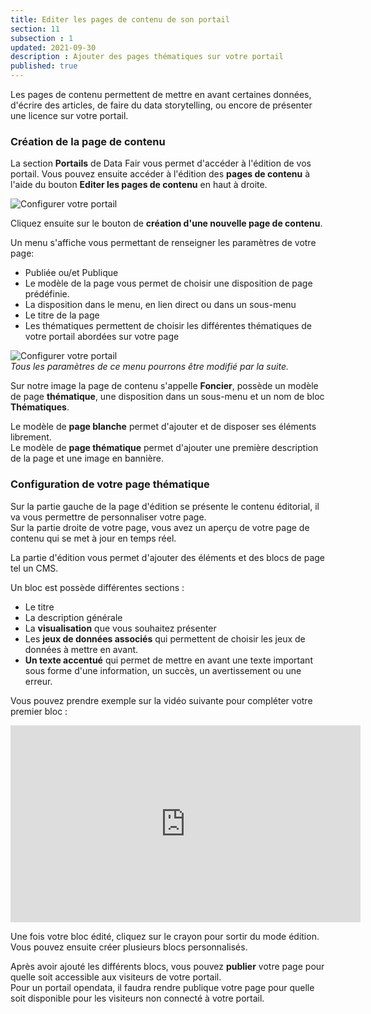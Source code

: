 ```yaml
---
title: Editer les pages de contenu de son portail
section: 11
subsection : 1
updated: 2021-09-30
description : Ajouter des pages thématiques sur votre portail
published: true
---
```


Les pages de contenu permettent de mettre en avant certaines données, d'écrire des articles, de faire du data storytelling, ou encore de présenter une licence sur votre portail.

### Création de la page de contenu

La section **Portails** de Data Fair vous permet d'accéder à l'édition de vos portail. Vous pouvez ensuite accéder à l'édition des **pages de contenu** à l'aide du bouton **Editer les pages de contenu** en haut à droite.

![Configurer votre portail](./images/user-guide-backoffice/page-contenu-1.jpg)

Cliquez ensuite sur le bouton de **création d'une nouvelle page de contenu**.

Un menu s'affiche vous permettant de renseigner les paramètres de votre page:

* Publiée ou/et Publique
* Le modèle de la page vous permet de choisir une disposition de page prédéfinie.
* La disposition dans le menu, en lien direct ou dans un sous-menu
* Le titre de la page
* Les thématiques permettent de choisir les différentes thématiques de votre portail abordées sur votre page

![Configurer votre portail](./images/user-guide-backoffice/page-contenu-2.jpg)  
*Tous les paramètres de ce menu pourrons être modifié par la suite.*

Sur notre image la page de contenu s'appelle **Foncier**, possède un modèle de page **thématique**, une disposition dans un sous-menu et un nom de bloc **Thématiques**.

Le modèle de **page blanche** permet d'ajouter et de disposer ses éléments librement.  
Le modèle de **page thématique** permet d'ajouter une première description de la page et une image en bannière.

### Configuration de votre page thématique

Sur la partie gauche de la page d'édition se présente le contenu éditorial, il va vous permettre de personnaliser votre page.  
Sur la partie droite de votre page, vous avez un aperçu de votre page de contenu qui se met à jour en temps réel.

La partie d'édition vous permet d'ajouter des éléments et des blocs de page tel un CMS.  

Un bloc est possède différentes sections :

* Le titre
* La description générale
* La **visualisation** que vous souhaitez présenter
* Les **jeux de données associés** qui permettent de choisir les jeux de données à mettre en avant.
* **Un texte accentué** qui permet de mettre en avant une texte important sous forme d'une information, un succès, un avertissement ou une erreur.

Vous pouvez prendre exemple sur la vidéo suivante pour compléter votre premier bloc :

<iframe width="560" height="315" sandbox="allow-same-origin allow-scripts allow-popups" src="https://videos.koumoul.com/videos/embed/3522f40f-52a2-4106-95a6-238916389981?loop=1&warningTitle=0" frameborder="0" allowfullscreen></iframe>


Une fois votre bloc édité, cliquez sur le crayon pour sortir du mode édition.  
Vous pouvez ensuite créer plusieurs blocs personnalisés.

Après avoir ajouté les différents blocs, vous pouvez **publier** votre page pour quelle soit accessible aux visiteurs de votre portail.  
Pour un portail opendata, il faudra rendre publique votre page pour quelle soit disponible pour les visiteurs non connecté à votre portail.
